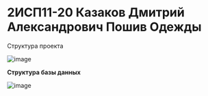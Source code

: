 <h1> 2ИСП11-20 Казаков Дмитрий Александрович Пошив Одежды </h1>

<h> Структура проекта </h>


![image](https://user-images.githubusercontent.com/101355738/224075040-54af700f-f8d0-4266-b35d-7100366ff161.png)

<b> Структура базы данных </b>

![image](https://user-images.githubusercontent.com/101355738/224301423-7c7d5d92-bc62-4506-a6ef-714da7ca8c7b.png)

